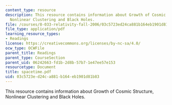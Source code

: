 ```yaml
---
content_type: resource
description: This resource contains information about Growth of Cosmic Structure,
  Nonlinear Clustering and Black Holes.
file: /courses/8-033-relativity-fall-2006/03c5723ed24ca881b164eb1901d81b83_spacetime.pdf
file_type: application/pdf
learning_resource_types:
- Readings
license: https://creativecommons.org/licenses/by-nc-sa/4.0/
ocw_type: OCWFile
parent_title: Readings
parent_type: CourseSection
parent_uid: 06242663-fd1b-2d8b-57b7-1e47ee57e153
resourcetype: Document
title: spacetime.pdf
uid: 03c5723e-d24c-a881-b164-eb1901d81b83
---
```

This resource contains information about Growth of Cosmic Structure, Nonlinear Clustering and Black Holes.